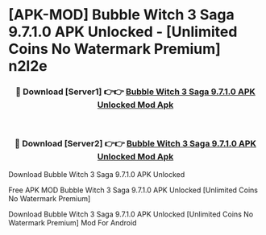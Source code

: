 # [APK-MOD] Bubble Witch 3 Saga 9.7.1.0 APK Unlocked - [Unlimited Coins No Watermark Premium] n2l2e



<div align="center">
<h3>🔴 Download [Server1] 👉👉 <a href="https://momento.my/?title=Bubble_Witch_3_Saga_9.7.1.0_APK_Unlocked">Bubble Witch 3 Saga 9.7.1.0 APK Unlocked Mod Apk</a></h3><br>

<h3>🔴 Download [Server2] 👉👉 <a href="https://momento.my/?title=Bubble_Witch_3_Saga_9.7.1.0_APK_Unlocked">Bubble Witch 3 Saga 9.7.1.0 APK Unlocked Mod Apk</a></h3>
</div>



Download Bubble Witch 3 Saga 9.7.1.0 APK Unlocked 

Free APK MOD Bubble Witch 3 Saga 9.7.1.0 APK Unlocked [Unlimited Coins No Watermark Premium]

Download Bubble Witch 3 Saga 9.7.1.0 APK Unlocked [Unlimited Coins No Watermark Premium] Mod For Android

